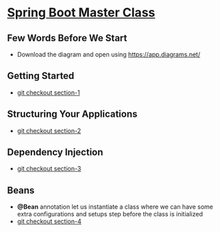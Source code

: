 # [Spring Boot Master Class](https://amigoscode.com/p/spring-boot-master-class)

## Few Words Before We Start
- Download the diagram and open using https://app.diagrams.net/

## Getting Started
- [git checkout section-1](https://github.com/amigoscode/spring-boot-master-class-course/tree/section-1)

## Structuring Your Applications
- [git checkout section-2](https://github.com/amigoscode/spring-boot-master-class-course/tree/section-2])

## Dependency Injection
- [git checkout section-3](https://github.com/amigoscode/spring-boot-master-class-course/tree/section-3)

## Beans
- **@Bean** annotation let us instantiate a class where we can have some extra configurations and setups step before the class is initialized
- [git checkout section-4](https://github.com/amigoscode/spring-boot-master-class-course/tree/section-4)